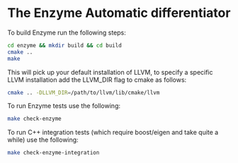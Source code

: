 # The Enzyme Automatic differentiator

To build Enzyme run the following steps:
```bash
cd enzyme && mkdir build && cd build
cmake ..
make
```

This will pick up your default installation of LLVM, to specify a specific LLVM installation add the LLVM_DIR flag to cmake as follows:

```bash
cmake .. -DLLVM_DIR=/path/to/llvm/lib/cmake/llvm
```

To run Enzyme tests use the following:
```bash
make check-enzyme
```

To run C++ integration tests (which require boost/eigen and take quite a while) use the following:
```bash
make check-enzyme-integration
```
